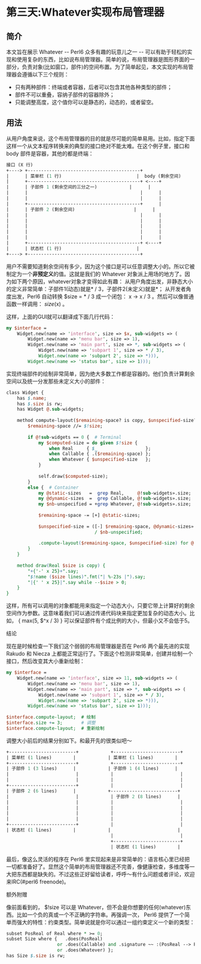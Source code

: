 # 第三天:Whatever实现布局管理器

## 简介

本文旨在展示 Whatever -- Perl6 众多有趣的玩意儿之一 -- 可以有助于轻松的实现和使用复杂的东西，比如说布局管理器。简单的说，布局管理器是图形界面的一部分，负责对象(比如窗口，部件)的空间布置。为了简单起见，本文实现的布局管理器会遵循以下三个规则：

* 只有两种部件：终端或者容器，后者可以包含其他各种类型的部件；
* 部件不可以重叠，容纳子部件的容器除外；
* 只能调整高度，这个值你可以是静态的，动态的，或者留空。

## 用法

从用户角度来说，这个布局管理器的目的就是尽可能的简单易用。比如，指定下面这样一个从文本程序转换来的典型的接口绝对不能太难。在这个例子里，接口和 body 部件是容器，其他的都是终端：
```perl
接口 (X 行)
+----> +------------------------------------------+
|      | 菜单栏 (1 行)                            |  body (剩余空间)
|      +------------------------------------------+ <----+
|      | 子部件 1 (剩余空间的三分之一)            |      |
|      |                                          |      |
|      |                                          |      |
|      +------------------------------------------+      |
|      | 子部件 2 (剩余空间)                      |      |
|      |                                          |      |
|      |                                          |      |
|      |                                          |      |
|      |                                          |      |
|      |                                          |      |
|      +------------------------------------------+ <----+
|      | 状态栏 (1 行)                            |
+----> +------------------------------------------+
```
用户不需要知道剩余空间有多少，因为这个接口是可以任意调整大小的。所以它被制定为一个**非预定义**的值。这就是我们的 Whatever 对象派上用场的地方了。因为如下两个原因，whatever对象才变得如此有趣：
从用户角度出发，非静态大小的定义非常简单：子部件1(动态)就是* / 3，子部件2(未定义)就是*；
从开发者角度出发，Perl6 自动转换 $size = * / 3 成一个闭包： x -> x / 3 。然后可以像普通函数一样调用： $size($x) 。


这样，上面的GUI就可以翻译成下面几行代码：
```perl
my $interface =
    Widget.new(name => 'interface', size => $x, sub-widgets => (
        Widget.new(name => 'menu bar', size => 1),
        Widget.new(name => 'main part', size => *, sub-widgets => (
            Widget.new(name => 'subpart 1', size => * / 3),
            Widget.new(name => 'subpart 2', size => *))),
        Widget.new(name => 'status bar', size => 1))); 
```		
实现终端部件的绘制非常简单，因为绝大多数工作都是容器的。他们负责计算剩余空间以及统一分发那些未定义大小的部件：
```perl
class Widget {
    has $.name;
    has $.size is rw;
    has Widget @.sub-widgets;
 
    method compute-layout($remaining-space? is copy, $unspecified-size? is copy) {
        $remaining-space //= $!size;
 
        if @!sub-widgets == 0 {  # Terminal
            my $computed-size = do given $!size {
                when Real     { $_                  };
                when Callable { .($remaining-space) };
                when Whatever { $unspecified-size   };
            }
 
            self.draw($computed-size);
        }
        else {  # Container
            my @static-sizes   =  grep Real,     @!sub-widgets».size;
            my @dynamic-sizes  =  grep Callable, @!sub-widgets».size;
            my $nb-unspecified = +grep Whatever, @!sub-widgets».size;
 
            $remaining-space -= [+] @static-sizes;
 
            $unspecified-size = ([-] $remaining-space, @dynamic-sizes».($remaining-space))
                                 / $nb-unspecified;
 
            .compute-layout($remaining-space, $unspecified-size) for @!sub-widgets;
        }
    }
 
    method draw(Real $size is copy) {
        "+{'-' x 25}+".say;
        "$!name ($size lines)".fmt("| %-23s |").say;
        "|{' ' x 25}|".say while --$size > 0;
    }
}
```
这样，所有可以调用的对象都能用来指定一个动态大小，只要它带上计算好的剩余空间作为参数。这意味着我们可以通过传递代码块来指定更加复杂的动态大小。比如， { max(5, $^x / 3) } 可以保证部件有个成比例的大小，但最小又不会低于5。 

结论

 现在是时候检查一下我们这个弱弱的布局管理器是否在 Perl6 两个最先进的实现 Rakudo 和 Niecza 上都能正常运行了。下面这个检测非常简单，创建并绘制一个接口，然后改变其大小重新绘制：
```perl
my $interface =
    Widget.new(name => 'interface', size => 11, sub-widgets => (
        Widget.new(name => 'menu bar', size => 1),
        Widget.new(name => 'main part', size => *, sub-widgets => (
            Widget.new(name => 'subpart 1', size => * / 3),
            Widget.new(name => 'subpart 2', size => *))),
        Widget.new(name => 'status bar', size => 1)));
 
$interface.compute-layout;  # 绘制
$interface.size += 3;       # 调整
$interface.compute-layout;  # 重新绘制
```
调整大小前后的结果分别如下。和最开先的很类似吧～
```perl
+-------------------------+            +-------------------------+
| 菜单栏 (1 lines)        |            | 菜单栏 (1 lines)        |
+-------------------------+            +-------------------------+
| 子部件 1 (3 lines)      |            | 子部件 1 (4 lines)      |
|                         |            |                         |
|                         |            |                         |
+-------------------------+            |                         |
| 子部件 2 (6 lines)      |            +-------------------------+
|                         |            | 子部件 2 (8 lines)      |
|                         |            |                         |
|                         |            |                         |
|                         |            |                         |
|                         |            |                         |
+-------------------------+            |                         |
| 状态栏 (1 lines)        |            |                         |
                                       |                         |
                                       +-------------------------+
                                       | 状态栏 (1 lines)        |
```
最后，像这么灵活的程序在 Perl6 里实现起来是非常简单的：语言核心里已经把一切都准备好了。显然这个简单的布局管理器还不完善，像健康检查，多维度等一大把东西都是缺失的。不过这些正好留给读者，呼呼～有什么问题或者评论，欢迎来IRC(#perl6 freenode)。 

额外附赠

像前面看到的， $!size 可以是 Whatever，但不会是你想要的任何(whatever)东西。比如一个负的真或一个不正确的字符串。再强调一次， Perl6 提供了一个简单而强大的特性：约束类型。简单说就是你可以通过一组约束定义一个新的类型：
```perl
subset PosReal of Real where * >= 0;
subset Size where {   .does(PosReal)
                   or .does(Callable) and .signature ~~ :(PosReal --> PosReal)
                   or .does(Whatever) };
has Size $.size is rw;
```